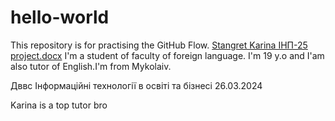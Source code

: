 # hello-world
This repository is for practising the GitHub Flow.
[Stangret Karina ІНП-25 project.docx](https://github.com/Karinastngr/hello-world/files/14757946/Stangret.Karina.-25.project.docx)
I'm a student of faculty of foreign language. I'm 19 y.o and I'am also tutor of English.I'm from Mykolaiv.

Дввс Інформаційні технології в освіті та бізнесі
26.03.2024

Karina is a top tutor bro
